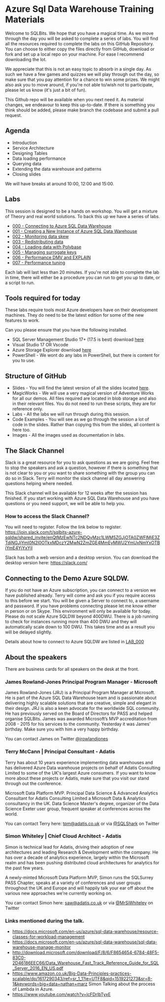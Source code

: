 # Azure Sql Data Warehouse Training Materials

Welcome to SQLBits. We hope that you have a magical time. 
As we move through the day you will be asked to complete a series of labs. You will find all the resources required to complete the labs on this GitHub Repository. 
You can choose to either copy the files directly from GitHub, download or fork and set up a local repo on your machine. For ease I recommend downloading the lot. 

We appreciate that this is not an easy topic to absorb in a single day. As such we have a few games and quizzes we will play through out the day, so make sure that you pay attention for a chance to win some prizes. We might also ask you to move around, if you're not able to/wish not to participate, please let us know (it's just a bit of fun).

This Github repo will be available when you next need it. As material changes, we endeavour to keep this up-to-date. If there is something you think should be added, please make branch the codebase and submit a pull request. 

## Agenda
- Introduction
- Service Architecture
- Designing Tables
- Data loading performance
- Querying data
- Extending the data warehouse and patterns
- Closing slides

We will have breaks at around 10:00, 12:00 and 15:00. 

## Labs
This session is designed to be a hands on workshop. You will get a mixture of Theory and real world solutions.
To back this up we have a series of labs. 
- [000 - Connecting to Azure SQL Data Warehouse](https://github.com/SQLShark/ASDWPrecon/tree/master/Labs/LAB_00)
- [001 - Creating a New Instance of Azure SQL Data Warehouse](https://github.com/SQLShark/ASDWPrecon/tree/master/Labs/LAB_01)
- [002 - Monitoring data skew](https://github.com/SQLShark/ASDWPrecon/tree/master/Labs/LAB_02)
- [003 - Redistributing data](https://github.com/SQLShark/ASDWPrecon/tree/master/Labs/LAB_03)
- [004 - Loading data with Polybase](https://github.com/SQLShark/ASDWPrecon/tree/master/Labs/LAB_04)
- [005 - Managing surrogate keys](https://github.com/SQLShark/ASDWPrecon/tree/master/Labs/LAB_05)
- [006 - Performance DMV and EXPLAIN](https://github.com/SQLShark/ASDWPrecon/tree/master/Labs/LAB_06)
- [007 - Performance tuning](https://github.com/SQLShark/ASDWPrecon/tree/master/Labs/LAB_07)

Each lab will last less than 20 minutes. If you're not able to complete the lab in time, there will either be a procedure you can run to get you up to date, or a script to run. 

## Tools required for today
These labs require tools most Azure developers have on their development machines. They do need to be the latest edition for some of the new features to work. 

Can you please ensure that you have the following installed. 
- SQL Server Management Studio 17+ (17.5 is best) download [here](https://docs.microsoft.com/en-us/sql/ssms/download-sql-server-management-studio-ssms)
- Visual Studio 17
OR Vscode
- Azure Storage Explorer download [here](https://azure.microsoft.com/en-us/features/storage-explorer/)
- PowerShell - We wont do any labs in PowerShell, but there is content for you to use. 

## Structure of GitHub 
- Slides - You will find the latest version of all the slides located [here](https://github.com/SQLShark/ASDWPrecon/tree/master/Slides). 
- MagicWorks - We will use a very magical version of Adventure Works for all our demos. All files required are located in blob storage and also in their relevant files. You do not need to run these scripts, they are for reference only. 
- Labs - All the labs we will run through during this session. 
- Code Examples - You will see as we go through the session a lot of code in the slides. Rather than copying this from the slides, all content is here too. 
- Images - All the images used as documentation in labs.  

## The Slack Channel
Slack is a great resource for you to ask questions as we are going. 
Feel free to stop the speakers and ask a question, however if there is something that is not clear to you or you want to share something with the group you can do so in Slack. 
Terry will monitor the slack channel all day answering questions helping where needed. 

This Slack channel will be available for 12 weeks after the session has finished. If you start working with Azure SQL Data Warehouse and you have questions or you need support, we will be able to help you. 

### How to access the Slack Channel? 
You will need to register. Follow the link below to register. 
https://join.slack.com/t/sqlbits-azure-sqldw/shared_invite/enQtMzEwNTc2NDQyMzc1LWM5ZGJjOTA0ZWFlMjE3ZTdjNGJjYmI0N2I0OTkxMDczY2MwN2ZmZGE4MmEyMWU2YmUxNmYxOTBiYmE4YjYxYjI

Slack has both a web version and a desktop version. You can download the desktop version here: 
https://slack.com/

## Connecting to the Demo Azure SQLDW. 
If you do not have an Azure subscription, you can connect to a version we have published already. 
Terry will come and ask you if you require access to this before we start. You will be given a Server to connect to, a username and password. If you have problems connecting please let me know either in person or on Skype. 
This environment will only be available for today. Please do not scale Azure SQLDW beyond 400DWU. There is a job running to check for instances running more than 400 DWU and they will automatically scale down to 100 DWU. This takes time and as a result you will be delayed slightly. 

Details about how to connect to Azure SQLDW are listed in [LAB_000](https://github.com/SQLShark/ASDWPrecon/tree/master/Labs/LAB_00)

## About the speakers
There are business cards for all speakers on the desk at the front. 

### James Rowland-Jones Principal Program Manager - Microsoft
James Rowland-Jones (JRJ) is a Principal Program Manager at Microsoft. He is part of the Azure SQL Data Warehouse team and is passionate about delivering highly scalable solutions that are creative, simple and elegant in their design. JRJ is also a keen advocate for the worldwide SQL community. He has previously served on the Board of Directors for PASS and helped organise SQLBits. James was awarded Microsoft’s MVP accreditation from 2008 - 2015 for his services to the community. Yesterday it was James' birthday. Make sure you with him a very happy birthday. 

You can contact James on Twitter [@jrowlandjones](https://twitter.com/jrowlandjones)

### Terry McCann | Principal Consultant - Adatis
Terry has about 10 years experience implementing data warehouses and has delivered Azure Data warehouse projects on behalf of Adatis Consulting Limited to some of the UK's largest Azure consumers. If you want to know more about these projects or Adatis, make sure that you visit our stand through out the conference. 

Microsoft Data Platform MVP. Principal Data Science & Advanced Analytics Consultant for Adatis Consulting Limited a Microsoft Data & Analytics consultancy in the UK. Data Science Master's degree, organizer of the Data Science Exeter user group, frequent speaker at conferences across the world. 

You can contact Terry here: tpm@adatis.co.uk or via [@SQLShark](https://twitter.com/SQLShark) on Twitter

### Simon Whiteley | Chief Cloud Architect - Adatis
Simon is technical lead for Adatis, driving their adoption of new architectures and leading Research & Development within the company. He has over a decade of analytics experience, largely within the Microsoft realm and has been pushing distributed cloud architectures for analytics for the past few years.

A newly-minted Microsoft Data Platform MVP, Simon runs the SQLSurrey PASS Chapter, speaks at a variety of conferences and user groups throughout the UK and Europe and will happily talk your ear off about the various new approaches we're currently working on.

You can contact Simon here: saw@adatis.co.uk or via [@MrSiWhiteley](https://twitter.com/MrSiWhiteley) on Twitter

### Links mentioned during the talk. 

- https://docs.microsoft.com/en-us/azure/sql-data-warehouse/resource-classes-for-workload-management
- https://docs.microsoft.com/en-us/azure/sql-data-warehouse/sql-data-warehouse-manage-monitor
- http://download.microsoft.com/download/F/8/6/F8654654-6784-48F5-83C0-2D46186EEC66/Data_Warehouse_Fast_Track_Reference_Guide_for_SQL_Server_2016_EN_US.pdf
- https://www.amazon.co.uk/Big-Data-Principles-practices-scalable/dp/1617290343/ref=sr_1_1?ie=UTF8&qid=1519221273&sr=8-1&keywords=big+data+nathan+marz
Simon Talking about the process of Lambda in Azure. 
- https://www.youtube.com/watch?v=lcFDrIbTyxE